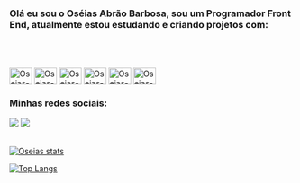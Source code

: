 ### Olá eu sou o Oséias Abrão Barbosa, sou um Programador Front End, atualmente estou estudando e criando projetos com:
<br>
<br>
<div style="display: inline_block"><br>
<img align="center" alt="Oseias-HTML" height="30" width="40" src="https://cdn.jsdelivr.net/gh/devicons/devicon/icons/html5/html5-original.svg">
<img align="center" alt="Oseias-CSS" height="30" width="40" src="https://cdn.jsdelivr.net/gh/devicons/devicon/icons/css3/css3-original.svg">
<img align="center" alt="Oseias-JavaScript" height="30" width="40" src="https://cdn.jsdelivr.net/gh/devicons/devicon/icons/javascript/javascript-original.svg">
<img align="center" alt="Oseias-Git" height="30" width="40" src="https://cdn.jsdelivr.net/gh/devicons/devicon/icons/git/git-original.svg">
<img align="center" alt="Oseias-Github" height="30" width="40" src="https://cdn.jsdelivr.net/gh/devicons/devicon/icons/github/github-original.svg">
<img align="center" alt="Oseias-Figma" height="30" width="40" src="https://cdn.jsdelivr.net/gh/devicons/devicon/icons/figma/figma-original.svg">
</div>



### Minhas redes sociais:

<div>
  <a href = "oseiasabrao2011@live.com"><img src="https://img.shields.io/badge/Microsoft_Outlook-0078D4?style=for-the-badge&logo=microsoft-outlook&logoColor=white" target="_blank"></a>
  <a href="https://www.linkedin.com/in/oseias-abrao-barbosa" target="_blank"><img src="https://img.shields.io/badge/-LinkedIn-%230077B5?style=for-the-badge&logo=linkedin&logoColor=white" target="_blank"></a>
</div>
<br>

[![Oseias stats](https://github-readme-stats.vercel.app/api?username=OseiasAbraoBarbosa)](https://github.com/anuraghazra/github-readme-stats)

[![Top Langs](https://github-readme-stats.vercel.app/api/top-langs/?username=OseiasAbraoBarbosa)](https://github.com/anuraghazra/github-readme-stats)
